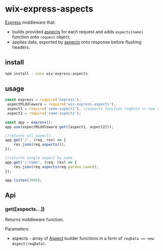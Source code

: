 # wix-express-aspects

[Express](http://expressjs.com) middleware that:
 - builds provided [aspects](../wix-aspects) for each request and adds `aspects(name)` function onto `request` object;
 - applies data, exported by [aspects](../wix-aspects) onto response before flushing headers.

## install

```bash
npm install --save wix-express-aspects
```

## usage

```js
const express = require('express'),
 aspectMiddleware = require('wix-express-aspects'),
 aspect1 = require('some-aspect1'), //exports function reqData => new SomeAspect1(reqData)
 aspect2 = require('some-aspect2');
 
const app = express();
app.use(aspectMiddleware.get([aspect1, aspect2]));

//returns all aspects
app.get('/', (req, res) => {
    res.json(req.aspects());
});

//returns single aspect by name
app.get('/:name', (req, res) => {
    res.json(req.aspects(req.params.name));
});

app.listen(3000);
```

## Api
### get([aspects...])
Returns middleware function.

Parameters: 
 - aspects - array of [Aspect](../wix-aspects) builder functions in a form of `reqData => new Aspect(reqData)`.